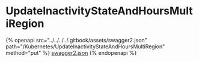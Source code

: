 # UpdateInactivityStateAndHoursMultiRegion

{% openapi src="../../../../.gitbook/assets/swagger2.json" path="/Kubernetes/UpdateInactivityStateAndHoursMultiRegion" method="put" %}
[swagger2.json](../../../../.gitbook/assets/swagger2.json)
{% endopenapi %}
